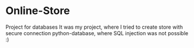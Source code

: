 # Online-Store
Project for databases 
It was my project, where I tried to create store with secure connection python-database, where SQL injection was not possible :)

